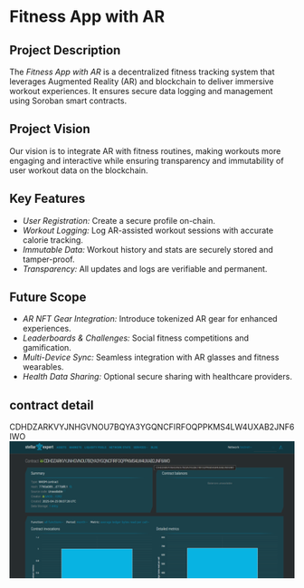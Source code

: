 # Fitness App with AR

## Project Description
The *Fitness App with AR* is a decentralized fitness tracking system that leverages Augmented Reality (AR) and blockchain to deliver immersive workout experiences. It ensures secure data logging and management using Soroban smart contracts.

## Project Vision
Our vision is to integrate AR with fitness routines, making workouts more engaging and interactive while ensuring transparency and immutability of user workout data on the blockchain.

## Key Features
- *User Registration:* Create a secure profile on-chain.
- *Workout Logging:* Log AR-assisted workout sessions with accurate calorie tracking.
- *Immutable Data:* Workout history and stats are securely stored and tamper-proof.
- *Transparency:* All updates and logs are verifiable and permanent.

## Future Scope
- *AR NFT Gear Integration:* Introduce tokenized AR gear for enhanced experiences.
- *Leaderboards & Challenges:* Social fitness competitions and gamification.
- *Multi-Device Sync:* Seamless integration with AR glasses and fitness wearables.
- *Health Data Sharing:* Optional secure sharing with healthcare providers.

## contract detail 
CDHDZARKVYJNHGVNOU7BQYA3YGQNCFIRFOQPPKMS4LW4UXAB2JNF6IWO
![alt text](image.png)